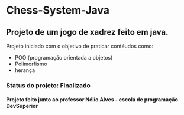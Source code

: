 # Chess-System-Java
## Projeto de um jogo de xadrez feito em java.


Projeto iniciado com o objetivo de praticar contéudos como:
- POO (programação orientada a objetos)
- Polimorfismo
- herança

### Status do projeto: Finalizado

#### Projeto feito junto ao professor Nélio Alves - escola de programação DevSuperior
